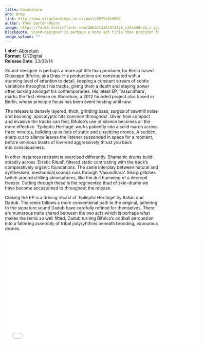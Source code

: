 ```yaml
---
title: Vasundhara
who: Drøp
link: http://www.straylandings.co.uk/post/80794019050
author: Theo Darton-Moore
image: https://farm3.staticflickr.com/2863/13383373425_c34eb69ca5_z.jpg
blockquote: Sound-designer is perhaps a more apt title than producer for Berlin based Giuseppe Bifulco, aka Drøp. His productions are constructed with a stunning level of attention to detail, keeping a constant stream of subtle variations throughout his tracks, giving them a depth and staying power often lacking amongst his contemporaries. His latest EP, ‘Vasundhara’, marks the first release on Aboretum; a 2012 founded project also based in Berlin, whose principle focus has been event hosting until now.
image_upload: ""
---
```

**Label:** [Aboretum](http://inarboretum.com/)
<br>**Format:** 12”/Digital
<br>**Release Date:** 23/03/14

Sound-designer is perhaps a more apt title than producer for Berlin based Giuseppe Bifulco, aka Drøp. His productions are constructed with a stunning level of attention to detail, keeping a constant stream of subtle variations throughout his tracks, giving them a depth and staying power often lacking amongst his contemporaries. His latest EP, ‘Vasundhara’, marks the first release on Aboretum; a 2012 founded project also based in Berlin, whose principle focus has been event hosting until now.

The release is densely layered; thick, grinding bass, surges of sawmill noise and booming, apocalyptic hits common throughout. Given how compact and invasive the tracks can feel, Bifulco’s use of silence becomes all the more effective. ‘Epileptic Heritage’ works patiently into a solid march across three minutes, building up pulses of static and unsettling drones. A sudden, sharp cut to silence leaves the listener suspended in space for a moment, before ominous blasts of low-end aggressively thrust you back into consciousness.

In other instances restraint is exercised differently. Shamanic drums build steadily across ‘Erratic Ritual’, filtered static contrasting with the track’s comparatively organic foundations. The same interplay between natural and synthesised, mechanical sounds runs through ‘Vasundhara’. Sharp glitches twitch around chilling atmospheres, like the dull humming of a decrepit freezer. Cutting through these is the regimented thud of skin-drums we have become accustomed to throughout the release.

Closing the EP is a driving recast of ’Epileptic Heritage’ by Italian duo Dadub. The remix follows a more conventional path to the original, adhering to the signature sound Dadub have carefully refined for themselves. There are numerous traits shared between the two acts which is perhaps what makes the remix so well fitted; Dadub turning Bifulco’s oddball percussion into a faltering assembly of tribal polyryhthms beneath brooding, vapourous drones.

<iframe frameborder="0" height="360" src="//player.vimeo.com/video/72345338?byline=0&amp;portrait=0&amp;color=772c8b" width="640"></iframe>